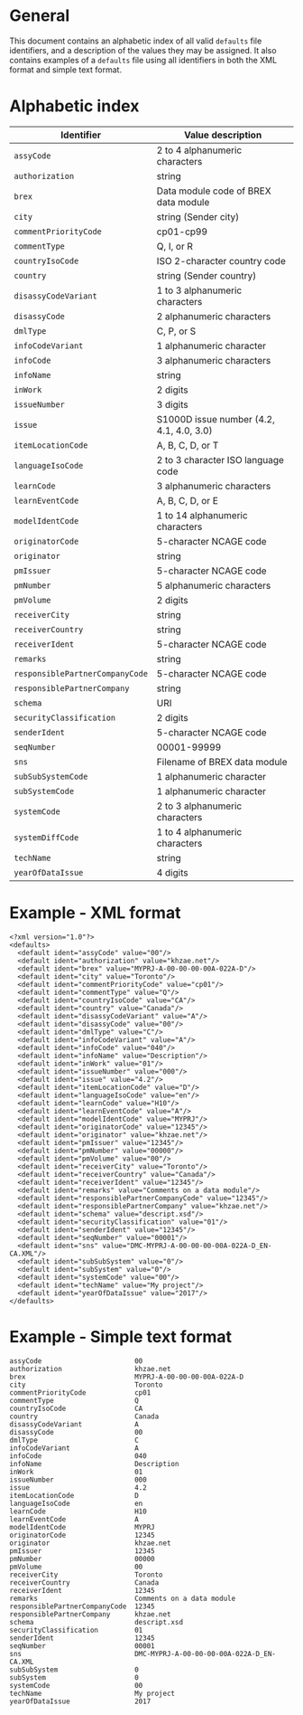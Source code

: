 General
=======

This document contains an alphabetic index of all valid `defaults` file identifiers, and a description of the values they may be assigned. It also contains examples of a `defaults` file using all identifiers in both the XML format and simple text format.

Alphabetic index
================

| Identifier                      | Value description                        |
|---------------------------------|------------------------------------------|
| `assyCode`                      | 2 to 4 alphanumeric characters           |
| `authorization`                 | string                                   |
| `brex`                          | Data module code of BREX data module     |
| `city`                          | string (Sender city)                     |
| `commentPriorityCode`           | cp01-cp99                                |
| `commentType`                   | Q, I, or R                               |
| `countryIsoCode`                | ISO 2-character country code             |
| `country`                       | string (Sender country)                  |
| `disassyCodeVariant`            | 1 to 3 alphanumeric characters           |
| `disassyCode`                   | 2 alphanumeric characters                |
| `dmlType`                       | C, P, or S                               |
| `infoCodeVariant`               | 1 alphanumeric character                 |
| `infoCode`                      | 3 alphanumeric characters                |
| `infoName`                      | string                                   |
| `inWork`                        | 2 digits                                 |
| `issueNumber`                   | 3 digits                                 |
| `issue`                         | S1000D issue number (4.2, 4.1, 4.0, 3.0) |
| `itemLocationCode`              | A, B, C, D, or T                         |
| `languageIsoCode`               | 2 to 3 character ISO language code       |
| `learnCode`                     | 3 alphanumeric characters                |
| `learnEventCode`                | A, B, C, D, or E                         |
| `modelIdentCode`                | 1 to 14 alphanumeric characters          |
| `originatorCode`                | 5-character NCAGE code                   |
| `originator`                    | string                                   |
| `pmIssuer`                      | 5-character NCAGE code                   |
| `pmNumber`                      | 5 alphanumeric characters                |
| `pmVolume`                      | 2 digits                                 |
| `receiverCity`                  | string                                   |
| `receiverCountry`               | string                                   |
| `receiverIdent`                 | 5-character NCAGE code                   |
| `remarks`                       | string                                   |
| `responsiblePartnerCompanyCode` | 5-character NCAGE code                   |
| `responsiblePartnerCompany`     | string                                   |
| `schema`                        | URI                                      |
| `securityClassification`        | 2 digits                                 |
| `senderIdent`                   | 5-character NCAGE code                   |
| `seqNumber`                     | 00001-99999                              |
| `sns`                           | Filename of BREX data module             |
| `subSubSystemCode`              | 1 alphanumeric character                 |
| `subSystemCode`                 | 1 alphanumeric character                 |
| `systemCode`                    | 2 to 3 alphanumeric characters           |
| `systemDiffCode`                | 1 to 4 alphanumeric characters           |
| `techName`                      | string                                   |
| `yearOfDataIssue`               | 4 digits                                 |

Example - XML format
====================

    <?xml version="1.0"?>
    <defaults>
      <default ident="assyCode" value="00"/>
      <default ident="authorization" value="khzae.net"/>
      <default ident="brex" value="MYPRJ-A-00-00-00-00A-022A-D"/>
      <default ident="city" value="Toronto"/>
      <default ident="commentPriorityCode" value="cp01"/>
      <default ident="commentType" value="Q"/>
      <default ident="countryIsoCode" value="CA"/>
      <default ident="country" value="Canada"/>
      <default ident="disassyCodeVariant" value="A"/>
      <default ident="disassyCode" value="00"/>
      <default ident="dmlType" value="C"/>
      <default ident="infoCodeVariant" value="A"/>
      <default ident="infoCode" value="040"/>
      <default ident="infoName" value="Description"/>
      <default ident="inWork" value="01"/>
      <default ident="issueNumber" value="000"/>
      <default ident="issue" value="4.2"/>
      <default ident="itemLocationCode" value="D"/>
      <default ident="languageIsoCode" value="en"/>
      <default ident="learnCode" value="H10"/>
      <default ident="learnEventCode" value="A"/>
      <default ident="modelIdentCode" value="MYPRJ"/>
      <default ident="originatorCode" value="12345"/>
      <default ident="originator" value="khzae.net"/>
      <default ident="pmIssuer" value="12345"/>
      <default ident="pmNumber" value="00000"/>
      <default ident="pmVolume" value="00"/>
      <default ident="receiverCity" value="Toronto"/>
      <default ident="receiverCountry" value="Canada"/>
      <default ident="receiverIdent" value="12345"/>
      <default ident="remarks" value="Comments on a data module"/>
      <default ident="responsiblePartnerCompanyCode" value="12345"/>
      <default ident="responsiblePartnerCompany" value="khzae.net"/>
      <default ident="schema" value="descript.xsd"/>
      <default ident="securityClassification" value="01"/>
      <default ident="senderIdent" value="12345"/>
      <default ident="seqNumber" value="00001"/>
      <default ident="sns" value="DMC-MYPRJ-A-00-00-00-00A-022A-D_EN-CA.XML"/>
      <default ident="subSubSystem" value="0"/>
      <default ident="subSystem" value="0"/>
      <default ident="systemCode" value="00"/>
      <default ident="techName" value="My project"/>
      <default ident="yearOfDataIssue" value="2017"/>
    </defaults>

Example - Simple text format
============================

    assyCode                       00
    authorization                  khzae.net
    brex                           MYPRJ-A-00-00-00-00A-022A-D
    city                           Toronto
    commentPriorityCode            cp01
    commentType                    Q
    countryIsoCode                 CA
    country                        Canada
    disassyCodeVariant             A
    disassyCode                    00
    dmlType                        C
    infoCodeVariant                A
    infoCode                       040
    infoName                       Description
    inWork                         01
    issueNumber                    000
    issue                          4.2
    itemLocationCode               D
    languageIsoCode                en
    learnCode                      H10
    learnEventCode                 A
    modelIdentCode                 MYPRJ
    originatorCode                 12345
    originator                     khzae.net
    pmIssuer                       12345
    pmNumber                       00000
    pmVolume                       00
    receiverCity                   Toronto
    receiverCountry                Canada
    receiverIdent                  12345
    remarks                        Comments on a data module
    responsiblePartnerCompanyCode  12345
    responsiblePartnerCompany      khzae.net
    schema                         descript.xsd
    securityClassification         01
    senderIdent                    12345
    seqNumber                      00001
    sns                            DMC-MYPRJ-A-00-00-00-00A-022A-D_EN-CA.XML
    subSubSystem                   0
    subSystem                      0
    systemCode                     00
    techName                       My project
    yearOfDataIssue                2017
